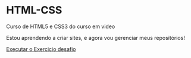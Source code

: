 # HTML-CSS
Curso de HTML5 e CSS3 do curso em video

Estou aprendendo a criar sites, e agora vou gerenciar meus repositórios!

<a href="https://sdnocchi.github.io/HTML-CSS/Exercicios/desafio/pacote-projeto-d010/index.html">Executar o Exercicio desafio </a>
